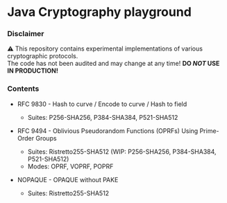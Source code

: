 # Java Cryptography playground

### Disclaimer
:warning: This repository contains experimental implementations of various cryptographic protocols.<br>
The code has not been audited and may change at any time! __DO _NOT_ USE IN PRODUCTION!__

### Contents
- RFC 9830 - Hash to curve / Encode to curve / Hash to field
    - Suites: P256-SHA256, P384-SHA384, P521-SHA512

- RFC 9494 - Oblivious Pseudorandom Functions (OPRFs) Using Prime-Order Groups
    - Suites: Ristretto255-SHA512 (WIP: P256-SHA256, P384-SHA384, P521-SHA512)
	- Modes: OPRF, VOPRF, POPRF

- NOPAQUE - OPAQUE without PAKE
    - Suites: Ristretto255-SHA512
